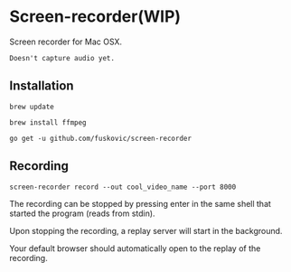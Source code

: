 # Screen-recorder(WIP)

Screen recorder for Mac OSX.

`Doesn't capture audio yet.`


## Installation

    brew update

    brew install ffmpeg

    go get -u github.com/fuskovic/screen-recorder

## Recording

    screen-recorder record --out cool_video_name --port 8000

The recording can be stopped by pressing enter in the same shell that started the program (reads from stdin).

Upon stopping the recording, a replay server will start in the background.

Your default browser should automatically open to the replay of the recording.